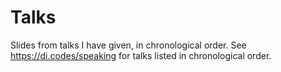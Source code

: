 # Talks
Slides from talks I have given, in chronological order. See <https://di.codes/speaking> for talks listed in chronological order.
